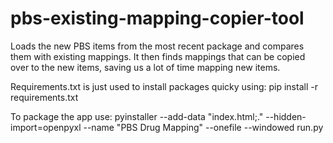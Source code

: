 # pbs-existing-mapping-copier-tool
Loads the new PBS items from the most recent package and compares them with existing mappings. It then finds mappings that can be copied over to the new items, saving us a lot of time mapping new items.

Requirements.txt is just used to install packages quicky using:
pip install -r requirements.txt


To package the app use:
pyinstaller --add-data "index.html;." --hidden-import=openpyxl --name "PBS Drug Mapping" --onefile --windowed run.py